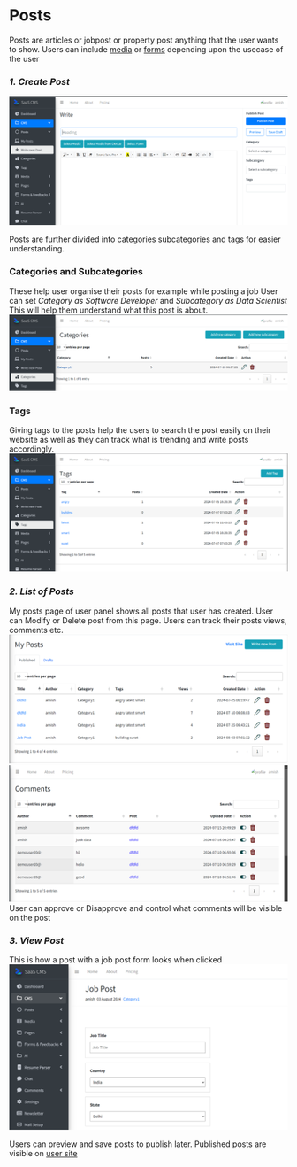 # Posts

Posts are articles or jobpost or property post anything that the user wants to show.
Users can include [media](media_lib.md) or [forms](formbuilder.md) depending upon the usecase of the user

### _1. Create Post_
![img.png](screenshots/create_post.png)

Posts are further divided into categories subcategories and tags for easier understanding.

### Categories and Subcategories
These help user organise their posts for example while posting a job 
User can set _Category as Software Developer_ and _Subcategory as Data Scientist_
This will help them understand what this post is about.
![img.png](screenshots/post_categories.png)
### Tags
Giving tags to the posts help the users to search the post easily on their website as well as they can track what is trending and write posts accordingly.
![img.png](screenshots/post_tags.png)
### _2. List of Posts_
My posts page of user panel shows all posts that user has created. User can Modify or Delete post from this page.
Users can track their posts views, comments etc.
![img.png](screenshots/list_of_posts.png)
![img.png](screenshots/comments.png)
User can approve or Disapprove and control what comments will be visible on the post
### _3. View Post_
This is how a post with a job post form looks when clicked
![img.png](screenshots/view_post.png)

Users can preview and save posts to publish later. Published posts are visible on [user site](user_site.md)
